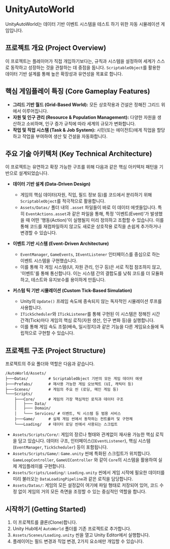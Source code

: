 # UnityAutoWorld

UnityAutoWorld는 데이터 기반 이벤트 시스템을 테스트 하기 위한 자동 시뮬레이션 게임입니다.

## 프로젝트 개요 (Project Overview)

이 프로젝트는 플레이어가 직접 개입하기보다는, 규칙과 시스템을 설정하여 세계가 스스로 동작하고 성장하는 것을 관찰하는 데 중점을 둡니다. `ScriptableObject`를 활용한 데이터 기반 설계를 통해 높은 확장성과 유연성을 목표로 합니다.

## 핵심 게임플레이 특징 (Core Gameplay Features)

*   **그리드 기반 월드 (Grid-Based World):** 모든 상호작용과 건설은 정해진 그리드 위에서 이루어집니다.
*   **자원 및 인구 관리 (Resource & Population Management):** 다양한 자원을 생산하고 소비하며, 인구 증가 규칙에 따라 세계의 규모가 변화합니다.
*   **작업 및 직업 시스템 (Task & Job System):** 시민(또는 에이전트)에게 직업을 할당하고 작업을 부여하여 생산 및 건설을 자동화합니다.

## 주요 기술 아키텍처 (Key Technical Architecture)

이 프로젝트는 유연하고 확장 가능한 구조를 위해 다음과 같은 핵심 아키텍처 패턴을 기반으로 설계되었습니다.

*   **데이터 기반 설계 (Data-Driven Design)**
    *   게임의 핵심 데이터(자원, 직업, 필드 정보 등)를 코드에서 분리하기 위해 `ScriptableObject`를 적극적으로 활용합니다.
    *   `Assets/Datas/` 폴더 내의 `.asset` 파일들이 바로 이 데이터 에셋들입니다. 특히 `EventActions.asset`과 같은 파일을 통해, 특정 '이벤트(Event)'가 발생했을 때 어떤 '행동(Action)'이 실행될지 미리 정의하고 조합할 수 있습니다. 이를 통해 코드를 재컴파일하지 않고도 새로운 상호작용 로직을 손쉽게 추가하거나 변경할 수 있습니다.

*   **이벤트 기반 시스템 (Event-Driven Architecture)**
    *   `EventManager`, `GameEvents`, `IEventListener` 인터페이스를 중심으로 하는 이벤트 시스템을 구현했습니다.
    *   이를 통해 각 게임 시스템(UI, 자원 관리, 인구 등)은 서로 직접 참조하지 않고, '이벤트'를 통해 통신합니다. 이는 시스템 간의 결합도를 낮춰 코드를 더 모듈화하고, 테스트와 유지보수를 용이하게 만듭니다.

*   **커스텀 틱 기반 시뮬레이션 (Custom Tick-Based Simulation)**
    *   Unity의 `Update()` 프레임 속도에 종속되지 않는 독자적인 시뮬레이션 루프를 사용합니다.
    *   `ITickScheduler`와 `ITickListener`를 통해 구현된 이 시스템은 정해진 시간 간격(Tick)마다 게임의 핵심 로직(자원 생산, 인구 변화 등)을 실행합니다.
    *   이를 통해 게임 속도 조절(배속, 일시정지)과 같은 기능을 다른 게임요소들에 독립적으로 구현할 수 있습니다.

## 프로젝트 구조 (Project Structure)

프로젝트의 주요 폴더와 역할은 다음과 같습니다.

```
/AutoWorld/Assets/
├───Datas/         # ScriptableObject 기반의 모든 게임 데이터 에셋
├───Prefabs/       # 재사용 가능한 게임 오브젝트 (UI, 캐릭터 등)
├───Scenes/        # 게임의 주요 씬 (로딩, 메인 게임 등)
└───Scripts/
    ├───Core/      # 게임의 가장 핵심적인 로직과 데이터 구조
    │   ├─── Data/
    │   ├─── Domain/
    │   └─── Services/ # 이벤트, 틱 시스템 등 범용 서비스
    ├───Game/      # 실제 게임 씬에서 동작하는 컨트롤러 및 구현체
    └───Loading/   # 데이터 로딩 씬에서 사용되는 스크립트
```

*   `Assets/Scripts/Core/`: 게임의 장르나 형태와 관계없이 재사용 가능한 핵심 로직을 담고 있습니다. 데이터 구조, 인터페이스(`IEventListener`), 핵심 시스템(`EventManager`, `TickScheduler`) 등이 포함됩니다.
*   `Assets/Scripts/Game/`: `Game.unity` 씬에 특화된 스크립트가 위치합니다. `GameLoopController`, `GameUIController` 와 같이 `Core`의 시스템을 활용하여 실제 게임플레이를 구현합니다.
*   `Assets/Scripts/Loading/`: `Loading.unity` 씬에서 게임 시작에 필요한 데이터를 미리 불러오는 `DataLoadingPipeline`과 같은 로직을 담당합니다.
*   `Assets/Datas/`: 게임의 모든 설정값이 여기에 파일 형태로 저장되어 있어, 코드 수정 없이 게임의 거의 모든 측면을 조정할 수 있는 중심적인 역할을 합니다.

## 시작하기 (Getting Started)

1.  이 프로젝트를 클론(Clone)합니다.
2.  Unity Hub에서 `AutoWorld` 폴더를 기존 프로젝트로 추가합니다.
3.  `Assets/Scenes/Loading.unity` 씬을 열고 Unity Editor에서 실행합니다.
4.  플레이어는 필드 변경과 직업 변경, 2가지 요소에만 개입할 수 있습니다.
